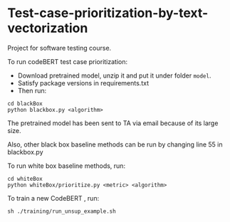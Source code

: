 # Test-case-prioritization-by-text-vectorization
Project for software testing course.

To run codeBERT test case prioritization:
- Download pretrained model, unzip it and put it under folder `model`.
- Satisfy package versions in requirements.txt
- Then run:

```
cd blackBox
python blackbox.py <algorithm>
```

The pretrained model has been sent to TA via email because of its large size.

Also, other black box baseline methods can be run by changing line 55 in blackbox.py

To run white box baseline methods, run:

```
cd whiteBox
python whiteBox/prioritize.py <metric> <algorithm>
```

To train a new CodeBERT ,  run:

```
sh ./training/run_unsup_example.sh
```
















